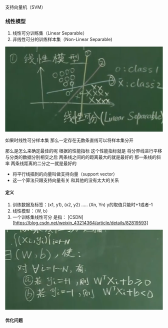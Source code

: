 # 

支持向量机（SVM）

### 线性模型

1. 线性可分训练集（Linear Separable）
2. 非线性可分的训练样本集（Non-Linear Separable)

![image-20200612153300891](https://raw.githubusercontent.com/yanzhenxing123/blogImg/master/typora202008/22/114721-114328.png)

如果时线性可分样本集 那么一定存在无数条直线可以将样本集分开

那么是怎么来确定最佳的呢 根据的性能指标 这个性能指标就是 将分界线进行平移 与分类的数据分别相交之后 两条线之间的的距离最大的就是最好的 那一条线的斜率 两条线距离的二分之一就是最好的



* 将平行线插到的向量叫做支持向量（support vector）
* 这一个算法只跟支持向量有关 和其他的没有太大的关系 



#### 定义

1. 训练数据及标签：(x1, y1), (x2, y2) ..... (Xn, Yn) y的取值只能时+1或者-1
2. 线性模型：（W, b）
3. 一个训练集线性可分 是指： [CSDN][https://blog.csdn.net/weixin_43214364/article/details/82819593]

![image-20200612172231993](https://raw.githubusercontent.com/yanzhenxing123/blogImg/master/typora202008/22/114720-43324.png)

#### 优化问题

